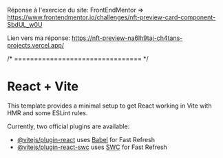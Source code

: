 Réponse à l'exercice du site: FrontEndMentor => https://www.frontendmentor.io/challenges/nft-preview-card-component-SbdUL_w0U

Lien vers ma réponse: https://nft-preview-na6lh9taj-ch4tans-projects.vercel.app/ 

/* ================================ */

# React + Vite

This template provides a minimal setup to get React working in Vite with HMR and some ESLint rules.

Currently, two official plugins are available:

- [@vitejs/plugin-react](https://github.com/vitejs/vite-plugin-react/blob/main/packages/plugin-react/README.md) uses [Babel](https://babeljs.io/) for Fast Refresh
- [@vitejs/plugin-react-swc](https://github.com/vitejs/vite-plugin-react-swc) uses [SWC](https://swc.rs/) for Fast Refresh
